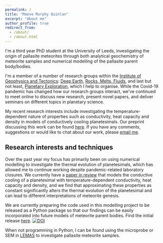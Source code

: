 ```yaml
---
permalink: /
title: "Maeve Murphy Quinlan"
excerpt: "About me"
author_profile: true
redirect_from: 
  - /about/
  - /about.html
---
```


I'm a third year PhD student at the University of Leeds, investigating the origin of pallasite meteorites through both analytical geochemistry of meteorite samples and numerical modelling of the pallasite parent body/bodies.

I'm a member of a number of research groups within the [Institute of Geophysics and Tectonics](https://environment.leeds.ac.uk/institute-geophysics-tectonics): [Deep Earth](https://environment.leeds.ac.uk/institute-geophysics-tectonics/doc/deep-earth), [Rocks, Melts, Fluids](https://environment.leeds.ac.uk/institute-geophysics-tectonics/doc/rocks-melts-fluids-1), and last but not least, [Planetary Exploration](https://environment.leeds.ac.uk/institute-applied-geoscience/doc/planetary-exploration-1), which I help to organise. While the Covid-19 pandemic has changed how our research groups interact, we've continued to meet online to discuss new research, present novel papers, and deliver seminars on different topics in planetary science.

My recent research interests include investigating the temperature-dependent nature of properties such as conductivity, heat capacity and density in models of conductively cooling planetesimals. Our preprint discussing this work can be found [here](https://www.essoar.org/doi/abs/10.1002/essoar.10504913.1). If you have any comments, suggestions or would like to chat about our work, please [email me](mailto:eememq@leeds.ac.uk).

## Research interests and techniques

Over the past year my focus has primarily been on using numerical modelling to investigate the thermal evolution of planetesimals, which has allowed me to continue working despite pandemic-related laboratory closures. We currently have a [paper in review](https://www.essoar.org/doi/abs/10.1002/essoar.10504913.1) that models the conductive cooling of a planetesimal with temperature-dependent conductivity, heat capacity and density, and we find that approximating these properties as constant significantly alters the thermal evolution of the planetesimal and can lead to different interpretations of meteorite genesis.

We are currently preparing the code used in this modelling project to be released as a Python package so that our findings can be easily incorporated into future models of meteorite parent bodies. Find the initial release [here](https://github.com/murphyqm/pytesimal). [![DOI](https://zenodo.org/badge/292811671.svg)](https://zenodo.org/badge/latestdoi/292811671)

When not programming in Python, I can be found using the microprobe or SEM in [LEMAS](https://www.rms.org.uk/network-collaborate/facilities-database/facilities-database-submission-form.html?slug=lemas) to investigate pallasite meteorite samples.
